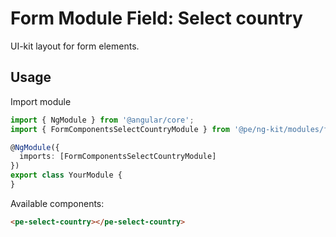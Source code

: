 # Form Module Field: Select country

UI-kit layout for form elements. 

## Usage

Import module

```typescript
import { NgModule } from '@angular/core';
import { FormComponentsSelectCountryModule } from '@pe/ng-kit/modules/form-components/select-country';

@NgModule({
  imports: [FormComponentsSelectCountryModule]
})
export class YourModule {
}
```

Available components:

```html
<pe-select-country></pe-select-country>
```
